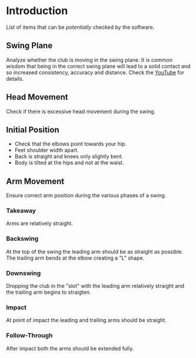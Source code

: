 # Introduction
List of items that can be *potentially* checked by the software.

## Swing Plane

Analyze whether the club is moving in the swing plane. It is common wisdom that being in the correct swing plane will lead to a solid contact and so increased consistency, accuracy and distance. Check the [YouTube](https://youtu.be/-fdkmLEdLiA) for details.

## Head Movement

Check if there is excessive head movement during the swing.

## Initial Position

* Check that the elbows point towards your hip.
* Feet shoulder width apart.
* Back is straight and knees only slightly bent.
* Body is tilted at the hips and not at the waist.

## Arm Movement

Ensure correct arm position during the various phases of a swing.

### Takeaway
Arms are relatively straight.

### Backswing

At the top of the swing the leading arm should be as straight as possible. The trailing arm bends at the elbow creating a "L" shape.

### Downswing

Dropping the club in the "slot" with the leading arm relatively straight and the trailing arm begins to straigten.

### Impact

At point of impact the leading and trailing arms should be straight.

### Follow-Through

After impact both the arms should be extended fully.